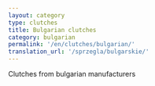 ```yaml
---
layout: category
type: clutches
title: Bulgarian clutches
category: bulgarian
permalink: '/en/clutches/bulgarian/'
translation_url: '/sprzegla/bulgarskie/'
---
```

Clutches from bulgarian manufacturers